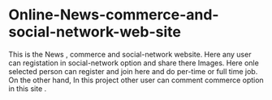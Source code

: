 # Online-News-commerce-and-social-network-web-site
This is the  News , commerce and social-network website. Here any user can registation in social-network option and share there Images. Here onle selected person can register and join here and do per-time or full time job. On the other hand, In this project other user can comment commerce option in this site . 
